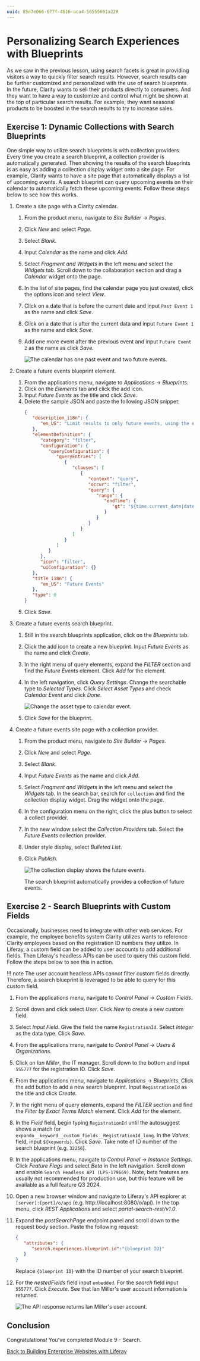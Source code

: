 ```yaml
---
uuid: 85d7e066-677f-4616-aca4-56555601a228
---
```

# Personalizing Search Experiences with Blueprints

As we saw in the previous lesson, using search facets is great in providing visitors a way to quickly filter search results. However, search results can be further customized and personalized with the use of search blueprints. In the future, Clarity wants to sell their products directly to consumers. And they want to have a way to customize and control what might be shown at the top of particular search results. For example, they want seasonal products to be boosted in the search results to try to increase sales.

## Exercise 1: Dynamic Collections with Search Blueprints

One simple way to utilize search blueprints is with collection providers. Every time you create a search blueprint, a collection provider is automatically generated. Then showing the results of the search blueprints is as easy as adding a collection display widget onto a site page. For example, Clarity wants to have a site page that automatically displays a list of upcoming events. A search blueprint can query upcoming events on their calendar to automatically fetch these upcoming events. Follow these steps below to see how this works.

1. Create a site page with a Clarity calendar.
   1. From the product menu, navigate to _Site Builder_ &rarr; _Pages_. 
   1. Click _New_ and select _Page_.
   1. Select _Blank_.
   1. Input _Calendar_ as the name and click _Add_.
   1. Select _Fragment and Widgets_ in the left menu and select the _Widgets_ tab. Scroll down to the collaboration section and drag a _Calendar_ widget onto the page.
   1. In the list of site pages, find the calendar page you just created, click the options icon and select _View_.
   1. Click on a date that is before the current date and input `Past Event 1` as the name and click _Save_.
   1. Click on a date that is after the current data and input `Future Event 1` as the name and click _Save_.
   1. Add one more event after the previous event and input `Future Event 2` as the name as click _Save_.

      ![The calendar has one past event and two future events.](./personalizing-search-experiences-with-blueprints/images/01.png)

1. Create a future events blueprint element.
   1. From the applications menu, navigate to _Applications_ &rarr; _Blueprints_.
   1. Click on the _Elements_ tab and click the add icon.
   1. Input _Future Events_ as the title and click _Save_.
   1. Delete the sample JSON and paste the following JSON snippet:
      ```JSON
      {
         "description_i18n": {
            "en_US": "Limit results to only future events, using the endTime field."
         },
         "elementDefinition": {
            "category": "filter",
            "configuration": {
               "queryConfiguration": {
                  "queryEntries": [
                     {
                        "clauses": [
                           {
                              "context": "query",
                              "occur": "filter",
                              "query": {
                                 "range": {
                                    "endTime": {
                                       "gt": "${time.current_date|date_format=timestamp}"
                                    }
                                 }
                              }
                           }
                        ]
                     }
                  ]
               }
            },
            "icon": "filter",
            "uiConfiguration": {}
         },
         "title_i18n": {
            "en_US": "Future Events"
         },
         "type": 0
      }
      ```
   1. Click _Save_.

1. Create a future events search blueprint.
   1. Still in the search blueprints application, click on the _Blueprints_ tab. 
   1. Click the add icon to create a new blueprint. Input _Future Events_ as the name and click _Create_.
   1. In the right menu of query elements, expand the _FILTER_ section and find the _Future Events_ element. Click _Add_ for the element.
   1. In the left navigation, click _Query Settings_. Change the searchable type to _Selected Types_. Click _Select Asset Types_ and check _Calendar Event_ and click _Done_.

      ![Change the asset type to calendar event.](./personalizing-search-experiences-with-blueprints/images/02.png)

   1. Click _Save_ for the blueprint.

1. Create a future events site page with a collection provider.
   1. From the product menu, navigate to _Site Builder_ &rarr; _Pages_. 
   1. Click _New_ and select _Page_.
   1. Select _Blank_.
   1. Input _Future Events_ as the name and click _Add_.
   1. Select _Fragment and Widgets_ in the left menu and select the _Widgets_ tab. In the search bar, search for `collection` and find the collection display widget. Drag the widget onto the page.
   1. In the configuration menu on the right, click the plus button to select a collect provider.
   1. In the new window select the _Collection Providers_ tab. Select the _Future Events_ collection provider.
   1. Under style display, select _Bulleted List_. 
   1. Click _Publish_.

      ![The collection display shows the future events.](./personalizing-search-experiences-with-blueprints/images/03.png)

      The search blueprint automatically provides a collection of future events.

## Exercise 2 - Search Blueprints with Custom Fields

Occasionally, businesses need to integrate with other web services. For example, the employee benefits system Clarity utilizes wants to reference Clarity employees based on the registration ID numbers they utilize. In Liferay, a custom field can be added to user accounts to add additional fields. Then Liferay's headless APIs can be used to query this custom field. Follow the steps below to see this in action. 

!!! note
The user account headless APIs cannot filter custom fields directly. Therefore, a search blueprint is leveraged to be able to query for this custom field.

1. From the applications menu, navigate to _Control Panel_ &rarr; _Custom Fields_.

1. Scroll down and click select _User_. Click _New_ to create a new custom field. 

1. Select _Input Field_. Give the field the name `RegistrationId`. Select _Integer_ as the data type. Click _Save_.

1. From the applications menu, navigate to _Control Panel_ &rarr; _Users & Organizations_.

1. Click on _Ian Miller_, the IT manager. Scroll down to the bottom and input `555777` for the registration ID. Click _Save_.

1. From the applications menu, navigate to _Applications_ &rarr; _Blueprints_. Click the add button to add a new search blueprint. Input `RegistrationId` as the title and click _Create_.

1. In the right menu of query elements, expand the _FILTER_ section and find the _Filter by Exact Terms Match_ element. Click _Add_ for the element.

1. In the _Field_ field, begin typing `RegistrationId` until the autosuggest shows a match for `expando__keyword__custom_fields__RegistrationId_long`. In the _Values_ field, input `${keywords}`. Click _Save_. Take note of ID number of the search blueprint (e.g. `32256`).

1. In the applications menu, navigate to _Control Panel_ &rarr; _Instance Settings_. Click _Feature Flags_ and select _Beta_ in the left navigation. Scroll down and enable `Search Headless API (LPS-179669)`. Note, beta features are usually not recommended for production use, but this feature will be available as a full feature Q3 2024.

1. Open a new browser window and navigate to Liferay's API explorer at `[server]:[port]/o/api` (e.g. http://localhost:8080/o/api). In the top menu, click _REST Applications_ and select _portal-search-rest/v1.0_.

1. Expand the _postSearchPage_ endpoint panel and scroll down to the request body section. Paste the following request:

   ```JSON
   {
      "attributes": {
         "search.experiences.blueprint.id":"{blueprint ID}"
      }
   }
   ```

   Replace `{blueprint ID}` with the ID number of your search blueprint. 

1. For the _nestedFields_ field input `embedded`. For the _search_ field input `555777`. Click _Execute_. See that Ian Miller's user account information is returned.

   ![The API response returns Ian Miller's user account.](./personalizing-search-experiences-with-blueprints/images/04.png)

## Conclusion

Congratulations! You've completed Module 9 - Search.

[Back to Building Enterprise Websites with Liferay](../../building-enterprise-websites-with-liferay.md)
